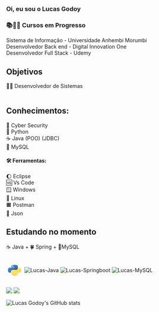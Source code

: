 ### Oi, eu sou o Lucas Godoy
### 📚👨‍🎓 Cursos em Progresso  <br> 
Sistema de Informação - Universidade Anhembi Morumbi <br>
Desenvolvedor Back end - Digital Innovation One <br>
Desenvolvedor Full Stack - Udemy <br>

## Objetivos 

👨‍💻 Desenvolvedor de Sistemas <br> <br>

## Conhecimentos:
👾 Cyber Security <br>
🐍 Python <br>
☕ Java (POO) (JDBC) <br>
🐬 MySQL <br>
#### 🛠️ Ferramentas:  <br>
🌔 Eclipse <br>
🆚 Vs Code <br>
🪟  Windows <br>
🐧 Linux <br>
🟧 Postman <br>
🔳 Json <br>

## Estudando no momento
☕ Java + 🍀 Spring + 🐬MySQL

<div style="display: inline_block"><br>
  <img align="center" alt="Lucas-Python" height="35" width="45" src="https://raw.githubusercontent.com/devicons/devicon/master/icons/python/python-original.svg">
  <img align="center" alt="Lucas-Java" height="40" width="45" src="https://cdn.iconscout.com/icon/free/png-256/free-java-60-1174953.png">
  <img align="center" alt="Lucas-Springboot" height="35" width="60" src="https://www.ibm.com/content/dam/adobe-cms/instana/media_logo/Spring.component.complex-narrative-xl.ts=1690565631163.png/content/adobe-cms/br/pt/products/instana/supported-technologies/spring-boot-performance-monitoring/_jcr_content/root/table_of_contents/body/content_section_styled/content-section-body/complex_narrative/logoimage">
  <img align="center" alt="Lucas-MySQL" height="37" width="37" src="https://icons-for-free.com/iconfiles/png/512/development+logo+mysql+icon-1320184807686758112.png">
         
  ##
 
<div> 
  <a href="https://instagram.com/eu.lucas_26?utm_source=qr&igshid=MzNlNGNkZWQ4Mg==" target="_blank"><img src="https://img.shields.io/badge/-Instagram-%23E4405F?style=for-the-badge&logo=instagram&logoColor=white" target="_blank"></a>
<a href = "mailto:lucassdegodoy@hotmail"><img src="https://img.shields.io/badge/Microsoft_Outlook-0078D4?style=for-the-badge&logo=microsoft-outlook&logoColor=white"></a>
</div>

![Lucas Godoy's GitHub stats](https://github-readme-stats.vercel.app/api?username=LucasGodoy1&show_icons=true&theme=radical)
